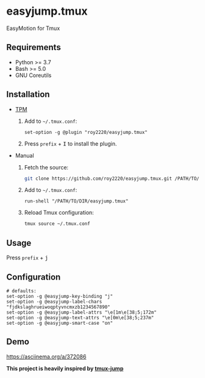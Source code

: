 # easyjump.tmux

EasyMotion for Tmux

## Requirements

- Python >= 3.7
- Bash >= 5.0
- GNU Coreutils

## Installation

- [TPM](https://github.com/tmux-plugins/tpm)

  1. Add to `~/.tmux.conf`:

     ```tmux
     set-option -g @plugin "roy2220/easyjump.tmux"
     ```

  2. Press `prefix` + <kbd>I</kbd> to install the plugin.

- Manual

  1. Fetch the source:

     ```sh
     git clone https://github.com/roy2220/easyjump.tmux.git /PATH/TO/DIR
     ```

  2. Add to `~/.tmux.conf`:

     ```tmux
     run-shell "/PATH/TO/DIR/easyjump.tmux"
     ```

  3. Reload Tmux configuration:

     ```sh
     tmux source ~/.tmux.conf
     ```

## Usage

Press `prefix` + <kbd>j</kbd>

## Configuration

```tmux
# defaults:
set-option -g @easyjump-key-binding "j"
set-option -g @easyjump-label-chars "fjdkslaghrueiwoqptyvncmxzb1234567890"
set-option -g @easyjump-label-attrs "\e[1m\e[38;5;172m"
set-option -g @easyjump-text-attrs "\e[0m\e[38;5;237m"
set-option -g @easyjump-smart-case "on"
```

## Demo

https://asciinema.org/a/372086

**This project is heavily inspired by [tmux-jump](https://github.com/schasse/tmux-jump)**

